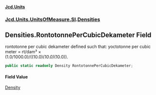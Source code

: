 #### [Jcd.Units](index.md 'index')
### [Jcd.Units.UnitsOfMeasure.SI](Jcd.Units.UnitsOfMeasure.SI.md 'Jcd.Units.UnitsOfMeasure.SI').[Densities](Densities.md 'Jcd.Units.UnitsOfMeasure.SI.Densities')

## Densities.RontotonnePerCubicDekameter Field

rontotonne per cubic dekameter defined such that: yoctotonne per cubic meter = rt/dam³ ×  
(1.0/1000.0)/((10.0)*(10.0)*(10.0)).

```csharp
public static readonly Density RontotonnePerCubicDekameter;
```

#### Field Value
[Density](Density.md 'Jcd.Units.UnitTypes.Density')